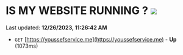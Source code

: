 # IS MY WEBSITE RUNNING ? [![](https://img.shields.io/static/v1?label=Sponsor&message=%E2%9D%A4&logo=GitHub&color=%23fe8e86)](https://github.com/sponsors/<username>)

Last updated: **12/26/2023, 11:26:42 AM**

- `GET` [https://youssefservice.me](https://youssefservice.me) - **Up** (1073ms)
